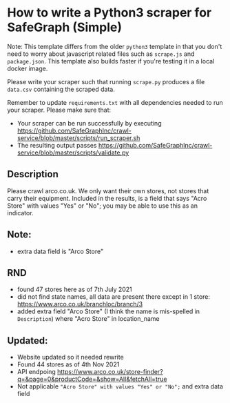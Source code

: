 # How to write a Python3 scraper for SafeGraph (Simple)


Note: This template differs from the older `python3` template in that you don't need to worry about javascript related files such as `scrape.js` and `package.json`. This template also builds faster if you're testing it in a local docker image.

Please write your scraper such that running `scrape.py` produces a file `data.csv` containing the scraped data.

Remember to update `requirements.txt` with all dependencies needed to run your scraper. 
Please make sure that:
* Your scraper can be run successfully by executing https://github.com/SafeGraphInc/crawl-service/blob/master/scripts/run_scraper.sh 
* The resulting output passes https://github.com/SafeGraphInc/crawl-service/blob/master/scripts/validate.py

## Description

Please crawl arco.co.uk. We only want their own stores, not stores that carry their equipment. Included in the results, is a field that says "Acro Store" with values "Yes" or "No"; you may be able to use this as an indicator.

## Note:

- extra data field is "Arco Store"

## RND 

- found 47 stores here as of 7th July 2021 
- did not find state names, all data are present there except in 1 store: https://www.arco.co.uk/branchloc/branch/3
- added extra field "Arco Store" (I think the name is mis-spelled in `Description`) where "Acro Store" in location_name

## Updated: 
- Website updated so it needed rewrite 
- Found 44 stores as of 4th Nov 2021
- API endpoing https://www.arco.co.uk/store-finder?q=&page=0&productCode=&show=All&fetchAll=true 
- Not applicable `"Acro Store" with values "Yes" or "No";` and extra data field 